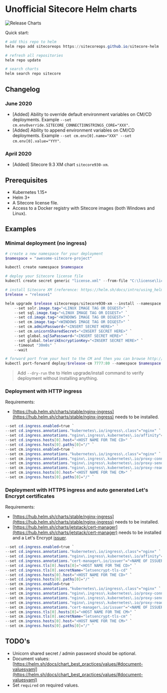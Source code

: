 # Unofficial Sitecore Helm charts

![Release Charts](https://github.com/sitecoreops/sitecore-helm/workflows/Release%20Charts/badge.svg)

Quick start:

```powershell
# add this repo to helm
helm repo add sitecoreops https://sitecoreops.github.io/sitecore-helm

# refresh all repositories
helm repo update

# search charts
helm search repo sitecore
```

## Changelog

### June 2020

- [Added] Ability to override default environment variables on CM/CD deployments. Example `--set cm.envOverride.SITECORE_CONNECTIONSTRINGS_CORE="XXX"`.
- [Added] Ability to append environment variables on CM/CD deployments. Example `--set cm.env[0].name="XXX" --set cm.env[0].value="YYY"`.

### April 2020

- [Added] Sitecore 9.3 XM chart `sitecore930-xm`.

## Prerequisites

- Kubernetes 1.15+
- Helm 3+
- A Sitecore license file.
- Access to a Docker registry with Sitecore images (both Windows and Linux).

## Examples

### Minimal deployment (no ingress)

```powershell
# create a new namespace for your deployment
$namespace = "awesome-sitecore-project"

kubectl create namespace $namespace

# deploy your Sitecore license file
kubectl create secret generic "license.xml" --from-file "C:\license\license.xml" --namespace $namespace

# install Sitecore XM (reference: https://helm.sh/docs/intro/using_helm/)
$release = "release1"

helm upgrade $release sitecoreops/sitecore930-xm --install --namespace $namespace `
    --set solr.image.tag="<LINUX IMAGE TAG OR DIGEST>" `
    --set sql.image.tag="<LINUX IMAGE TAG OR DIGEST>" `
    --set cd.image.tag="<WINDOWS IMAGE TAG OR DIGEST>" `
    --set cm.image.tag="<WINDOWS IMAGE TAG OR DIGEST>" `
    --set cm.adminPassword="<INSERT SECRET HERE>" `
    --set cm.unicornSharedSecret="<INSERT SECRET HERE>" `
    --set global.sqlSaPassword="<INSERT SECRET HERE>" `
    --set global.telerikEncryptionKey="<INSERT SECRET HERE>" `
    --timeout "30m0s" `
    --wait

# forward port from your host to the CM and then you can browse http://localhost:7777
kubectl port-forward deploy/$release-cm 7777:80 --namespace $namespace
```

> Add `--dry-run` the to Helm upgrade/install command to verify deployment without installing anything.

### Deployment with HTTP ingress

Requirements:

- [https://hub.helm.sh/charts/stable/nginx-ingress](https://hub.helm.sh/charts/stable/nginx-ingress) needs to be installed.

```powershell
--set cd.ingress.enabled=true `
--set cd.ingress.annotations."kubernetes\.io/ingress\.class"="nginx" `
--set cd.ingress.annotations."nginx\.ingress\.kubernetes\.io/affinity"="cookie" `
--set cd.ingress.hosts[0].host="<HOST NAME FOR THE CD>" `
--set cd.ingress.hosts[0].paths[0]="/" `
--set cm.ingress.enabled=true `
--set cm.ingress.annotations."kubernetes\.io/ingress\.class"="nginx" `
--set cm.ingress.annotations."nginx\.ingress\.kubernetes\.io/proxy-connect-timeout"="60s" `
--set cm.ingress.annotations."nginx\.ingress\.kubernetes\.io/proxy-send-timeout"="60s" `
--set cm.ingress.annotations."nginx\.ingress\.kubernetes\.io/proxy-read-timeout"="60s" `
--set cm.ingress.hosts[0].host="<HOST NAME FOR THE CM>" `
--set cm.ingress.hosts[0].paths[0]="/" `
```

### Deployment with HTTPS ingress and auto generated Let's Encrypt certificates

Requirements:

- [https://hub.helm.sh/charts/stable/nginx-ingress](https://hub.helm.sh/charts/stable/nginx-ingress) needs to be installed.
- [https://hub.helm.sh/charts/jetstack/cert-manager](https://hub.helm.sh/charts/jetstack/cert-manager) needs to be installed and a Let's Encrypt [issuer](https://cert-manager.io/docs/configuration/acme/http01/).

```powershell
--set cd.ingress.enabled=true `
--set cd.ingress.annotations."kubernetes\.io/ingress\.class"="nginx" `
--set cd.ingress.annotations."nginx\.ingress\.kubernetes\.io/affinity"="cookie" `
--set cd.ingress.annotations."cert-manager\.io/issuer"="<NAME OF ISSUER>" `
--set cd.ingress.tls[0].hosts[0]="<HOST NAME FOR THE CD>" `
--set cd.ingress.tls[0].secretName="letsencrypt-tls-cd" `
--set cd.ingress.hosts[0].host="<HOST NAME FOR THE CD>" `
--set cd.ingress.hosts[0].paths[0]="/" `
--set cm.ingress.enabled=true `
--set cm.ingress.annotations."kubernetes\.io/ingress\.class"="nginx" `
--set cm.ingress.annotations."nginx\.ingress\.kubernetes\.io/proxy-connect-timeout"="60s" `
--set cm.ingress.annotations."nginx\.ingress\.kubernetes\.io/proxy-send-timeout"="60s" `
--set cm.ingress.annotations."nginx\.ingress\.kubernetes\.io/proxy-read-timeout"="60s" `
--set cm.ingress.annotations."cert-manager\.io/issuer"="<NAME OF ISSUER>" `
--set cm.ingress.tls[0].hosts[0]="<HOST NAME FOR THE CM>" `
--set cm.ingress.tls[0].secretName="letsencrypt-tls-cm" `
--set cm.ingress.hosts[0].host="<HOST NAME FOR THE CM>" `
--set cm.ingress.hosts[0].paths[0]="/" `
```

## TODO's

- Unicorn shared secret / admin password should be optional.
- Document values: [https://helm.sh/docs/chart_best_practices/values/#document-valuesyaml](https://helm.sh/docs/chart_best_practices/values/#document-valuesyaml)
- Set `required` on required values.
